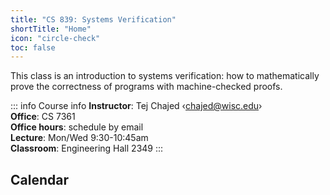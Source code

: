 ```yaml
---
title: "CS 839: Systems Verification"
shortTitle: "Home"
icon: "circle-check"
toc: false
---
```


This class is an introduction to systems verification: how to mathematically
prove the correctness of programs with machine-checked proofs.

::: info Course info
**Instructor**: Tej Chajed &lsaquo;<chajed@wisc.edu>&rsaquo; \
**Office**: CS 7361 \
**Office hours**: schedule by email \
**Lecture**: Mon/Wed 9:30-10:45am \
**Classroom**: Engineering Hall 2349
:::

## Calendar
<!-- @include: ./calendar.snippet.md -->
